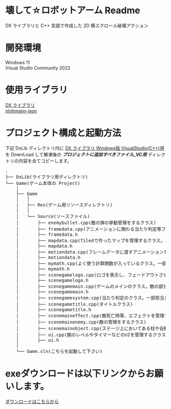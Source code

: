 # 壊して☆ロボットアーム Readme
DX ライブラリと C++ 言語で作成した 2D 横スクロール破壊アクション

# 開発環境
Windows 11  
Visual Studio Community 2022

# 使用ライブラリ
[DX ライブラリ](https://dxlib.xsrv.jp/)  
[nlohmann-json](https://github.com/nlohmann/json)

# プロジェクト構成と起動方法
下記 DxLib ディレクトリ内に [DX ライブラリ Windows版 VisualStudio(C++)用](https://dxlib.xsrv.jp/DxLib/DxLib_VC3_24d.zip) を DownLoad して解凍後の ***プロジェクトに追加すべきファイル_VC用*** ディレクトリの内容を全てコピーします。
<pre>
.
├── DxLib(ライブラリ用ディレクトリ)
└── Game(ゲーム本体の Project)
    │
    ├── Game
    │   │
    │   ├── Res(ゲーム用リソースディレクトリ)
    │   │
    │   └── Source(ソースファイル)
    │       ├── enemybullet.cpp(敵の弾の挙動管理をするクラス)
    │       ├── framedata.cpp(アニメーションに関わる当たり判定等フレームを管理するクラス。敵の部分を担当)
    │       ├── framedata.h
    │       ├── mapdata.cpp(Tiledで作ったマップを管理するクラス。エフェクトなど担当)
    │       ├── mapdata.h
    │       ├── motiondata.cpp(フレームデータに渡すアニメーションを管理するクラス。敵の部分を担当)
    │       ├── motiondata.h
    │       ├── mymath.cpp(よく使う計算関数が入っているクラス。一部担当)
    │       ├── mymath.h
    │       ├── scenegamelogo.cpp(ロゴを表示し、フェードアウトさせてタイトルにつなげるクラス)
    │       ├── scenegamelogo.h
    │       ├── scenegamemain.cpp(ゲームのメインのクラス。敵の部分を担当)
    │       ├── scenegamemain.h
    │       ├── scenegamesystem.cpp(当たり判定のクラス。一部担当)
    │       ├── scenegametitle.cpp(タイトルクラス)
    │       ├── scenegametitle.h
    │       ├── scenemaineffect.cpp(敵死亡時等、エフェクトを管理するクラス)
    │       ├── scenemainenemy.cpp(敵の管理をするクラス)
    │       ├── scenemainobject.cpp(ステージ上においてある柱や自動販売機などのオブジェクト類を管理するクラス)
    │       ├── ui.cpp(腕のレベルやタイマーなどのUIを管理するクラス)
    │       ├── ui.h
    │
    └── Game.sln(こちらを起動して下さい)
</pre>

# exeダウンロードは以下リンクからお願いします。
[ダウンロードはこちらから](https://drive.google.com/drive/folders/1SXRFngX_-Py3oXohAxaKp7yTDwsW48EE)  
